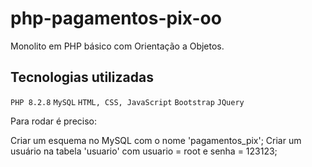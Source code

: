 # php-pagamentos-pix-oo

Monolito em PHP básico com Orientação a Objetos.

## Tecnologias utilizadas

`PHP 8.2.8`
`MySQL`
`HTML, CSS, JavaScript`
`Bootstrap`
`JQuery`

Para rodar é preciso:

Criar um esquema no MySQL com o nome 'pagamentos_pix';
Criar um usuário na tabela 'usuario' com usuario = root e senha = 123123;

